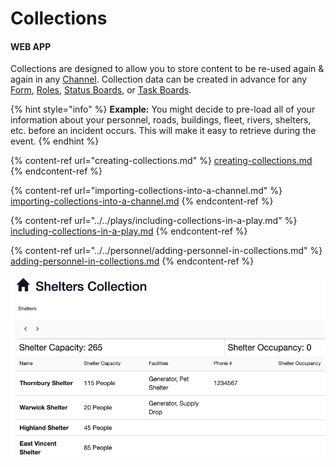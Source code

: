 # Collections

#### WEB APP

Collections are designed to allow you to store content to be re-used again & again in any [Channel](../../channels/). Collection data can be created in advance for any [Form](./), [Roles](../../roles/), [Status Boards](../../status-boards/), or [Task Boards](../../task-boards/).

{% hint style="info" %}
**Example:** You might decide to pre-load all of your information about your personnel, roads, buildings, fleet, rivers, shelters, etc. before an incident occurs. This will make it easy to retrieve during the event.
{% endhint %}

{% content-ref url="creating-collections.md" %}
[creating-collections.md](creating-collections.md)
{% endcontent-ref %}

{% content-ref url="importing-collections-into-a-channel.md" %}
[importing-collections-into-a-channel.md](importing-collections-into-a-channel.md)
{% endcontent-ref %}

{% content-ref url="../../plays/including-collections-in-a-play.md" %}
[including-collections-in-a-play.md](../../plays/including-collections-in-a-play.md)
{% endcontent-ref %}

{% content-ref url="../../personnel/adding-personnel-in-collections.md" %}
[adding-personnel-in-collections.md](../../personnel/adding-personnel-in-collections.md)
{% endcontent-ref %}

![](<../../../.gitbook/assets/collections overview.png>)

